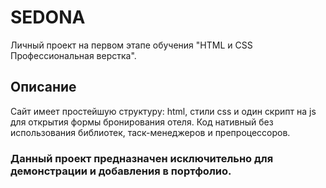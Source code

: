 # SEDONA
Личный проект на первом этапе обучения "HTML и CSS Профессиональная верстка".

## Описание
Сайт имеет простейшую структуру: html, стили css и один скрипт на js для открытия формы бронирования отеля.
Код нативный без использования библиотек, таск-менеджеров и препроцессоров. 

### Данный проект предназначен исключительно для демонстрации и добавления в портфолио.
